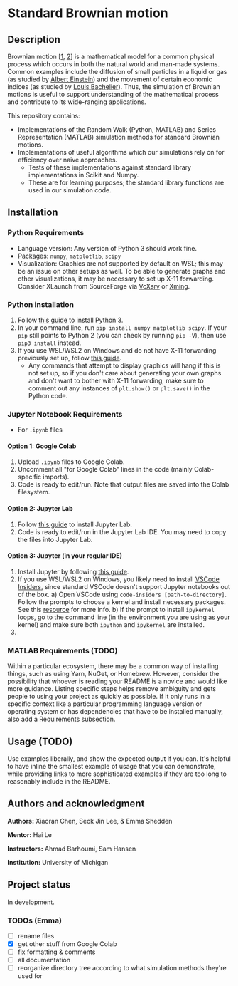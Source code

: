 # Standard Brownian motion

## Description
Brownian motion [[1](http://galton.uchicago.edu/~lalley/Courses/313/WienerProcess.pdf), [2](https://en.wikipedia.org/wiki/Brownian_motion)] is a mathematical model for a common physical process which occurs in both the natural world and man-made systems. Common examples include the diffusion of small particles in a liquid or gas (as studied by [Albert Einstein](https://www.aps.org/publications/apsnews/200502/history.cfm)) and the movement of certain economic indices (as studied by [Louis Bachelier](https://en.wikipedia.org/wiki/Louis_Bachelier)). Thus, the simulation of Brownian motions is useful to support understanding of the mathematical process and contribute to its wide-ranging applications.

This repository contains:
- Implementations of the Random Walk (Python, MATLAB) and Series Representation (MATLAB) simulation methods for standard Brownian motions.
- Implementations of useful algorithms which our simulations rely on for efficiency over naive approaches.
    - Tests of these implementations against standard library implementations in Scikit and Numpy.
    - These are for learning purposes; the standard library functions are used in our simulation code.

## Installation

### Python Requirements
- Language version: Any version of Python 3 should work fine.
- Packages: `numpy`, `matplotlib`, `scipy`
- Visualization: Graphics are not supported by default on WSL; this may be an issue on other setups as well. To be able to generate graphs and other visualizations, it may be necessary to set up X-11 forwarding. Consider XLaunch from SourceForge via [VcXsrv](https://sourceforge.net/projects/vcxsrv/) or [Xming](https://sourceforge.net/projects/xming/).

### Python installation
1. Follow [this guide](https://wiki.python.org/moin/BeginnersGuide/Download) to install Python 3.
2. In your command line, run `pip install numpy matplotlib scipy`. If your `pip` still points to Python 2 (you can check by running `pip -V`), then use `pip3 install` instead.
3. If you use WSL/WSL2 on Windows and do not have X-11 forwarding previously set up, follow [this guide](https://stackoverflow.com/questions/61110603/how-to-set-up-working-x11-forwarding-on-wsl2).
    - Any commands that attempt to display graphics will hang if this is not set up, so if you don't care about generating your own graphs and don't want to bother with X-11 forwarding, make sure to comment out any instances of `plt.show()` or `plt.save()` in the Python code.

### Jupyter Notebook Requirements
- For `.ipynb` files

#### Option 1: Google Colab
1. Upload `.ipynb` files to Google Colab.
2. Uncomment all "for Google Colab" lines in the code (mainly Colab-specific imports).
3. Code is ready to edit/run. Note that output files are saved into the Colab filesystem.

#### Option 2: Jupyter Lab
1. Follow [this guide](https://jupyter.org/install) to install Jupyter Lab.
2. Code is ready to edit/run in the Jupyter Lab IDE. You may need to copy the files into Jupyter Lab.

#### Option 3: Jupyter (in your regular IDE)
1. Install Jupyter by following [this guide](https://jupyter.org/install).
2. If you use WSL/WSL2 on Windows, you likely need to install [VSCode Insiders](https://code.visualstudio.com/insiders/), since standard VSCode doesn't support Jupyter notebooks out of the box. 
    a) Open VSCode using `code-insiders [path-to-directory]`. Follow the prompts to choose a kernel and install necessary packages. See this [resource](https://stackoverflow.com/questions/60025150/jupyter-notebooks-in-vs-code-using-wsl-2-are-not-working) for more info.
    b) If the prompt to install `ipykernel` loops, go to the command line (in the environment you are using as your kernel) and make sure both `ipython` and `ipykernel` are installed.
3. 

### MATLAB Requirements (TODO)

Within a particular ecosystem, there may be a common way of installing things, such as using Yarn, NuGet, or Homebrew. However, consider the possibility that whoever is reading your README is a novice and would like more guidance. Listing specific steps helps remove ambiguity and gets people to using your project as quickly as possible. If it only runs in a specific context like a particular programming language version or operating system or has dependencies that have to be installed manually, also add a Requirements subsection.

## Usage (TODO)
Use examples liberally, and show the expected output if you can. It's helpful to have inline the smallest example of usage that you can demonstrate, while providing links to more sophisticated examples if they are too long to reasonably include in the README.

## Authors and acknowledgment
__Authors:__ Xiaoran Chen, Seok Jin Lee, & Emma Shedden

__Mentor:__ Hai Le

__Instructors:__ Ahmad Barhoumi, Sam Hansen

__Institution:__ University of Michigan

## Project status
In development.

### TODOs (Emma)
- [ ] rename files
- [x] get other stuff from Google Colab
- [ ] fix formatting & comments
- [ ] all documentation
- [ ] reorganize directory tree according to what simulation methods they're used for
